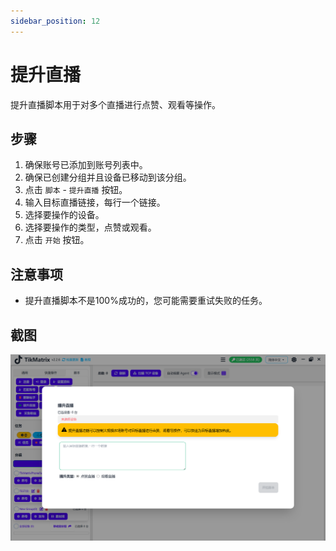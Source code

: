 ```yaml
---
sidebar_position: 12
---
```


# 提升直播

提升直播脚本用于对多个直播进行点赞、观看等操作。

## 步骤

1. 确保账号已添加到账号列表中。
2. 确保已创建分组并且设备已移动到该分组。
3. 点击 `脚本` - `提升直播` 按钮。
4. 输入目标直播链接，每行一个链接。
5. 选择要操作的设备。
6. 选择要操作的类型，点赞或观看。
7. 点击 `开始` 按钮。

## 注意事项

* 提升直播脚本不是100%成功的，您可能需要重试失败的任务。

## 截图

![提升直播](../img/boost-lives.png)
